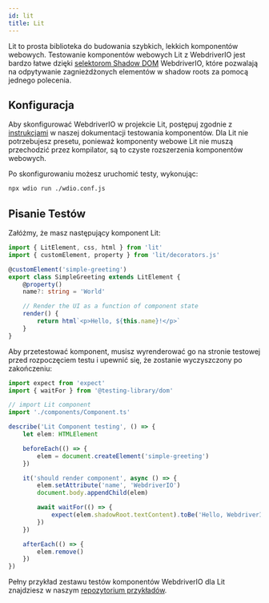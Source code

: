 ```yaml
---
id: lit
title: Lit
---
```


Lit to prosta biblioteka do budowania szybkich, lekkich komponentów webowych. Testowanie komponentów webowych Lit z WebdriverIO jest bardzo łatwe dzięki [selektorom Shadow DOM](/docs/selectors#deep-selectors) WebdriverIO, które pozwalają na odpytywanie zagnieżdżonych elementów w shadow roots za pomocą jednego polecenia.

## Konfiguracja

Aby skonfigurować WebdriverIO w projekcie Lit, postępuj zgodnie z [instrukcjami](/docs/component-testing#set-up) w naszej dokumentacji testowania komponentów. Dla Lit nie potrzebujesz presetu, ponieważ komponenty webowe Lit nie muszą przechodzić przez kompilator, są to czyste rozszerzenia komponentów webowych.

Po skonfigurowaniu możesz uruchomić testy, wykonując:

```sh
npx wdio run ./wdio.conf.js
```

## Pisanie Testów

Załóżmy, że masz następujący komponent Lit:

```ts title="./components/Component.ts"
import { LitElement, css, html } from 'lit'
import { customElement, property } from 'lit/decorators.js'

@customElement('simple-greeting')
export class SimpleGreeting extends LitElement {
    @property()
    name?: string = 'World'

    // Render the UI as a function of component state
    render() {
        return html`<p>Hello, ${this.name}!</p>`
    }
}
```

Aby przetestować komponent, musisz wyrenderować go na stronie testowej przed rozpoczęciem testu i upewnić się, że zostanie wyczyszczony po zakończeniu:

```ts title="lit.test.js"
import expect from 'expect'
import { waitFor } from '@testing-library/dom'

// import Lit component
import './components/Component.ts'

describe('Lit Component testing', () => {
    let elem: HTMLElement

    beforeEach(() => {
        elem = document.createElement('simple-greeting')
    })

    it('should render component', async () => {
        elem.setAttribute('name', 'WebdriverIO')
        document.body.appendChild(elem)

        await waitFor(() => {
            expect(elem.shadowRoot.textContent).toBe('Hello, WebdriverIO!')
        })
    })

    afterEach(() => {
        elem.remove()
    })
})
```

Pełny przykład zestawu testów komponentów WebdriverIO dla Lit znajdziesz w naszym [repozytorium przykładów](https://github.com/webdriverio/component-testing-examples/tree/main/lit-typescript-vite).